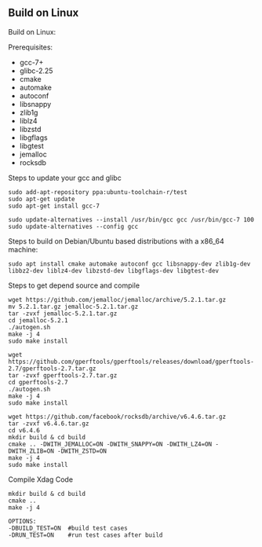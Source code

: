 ## Build on Linux

Build on Linux:

Prerequisites:
- gcc-7+
- glibc-2.25
- cmake
- automake
- autoconf
- libsnappy
- zlib1g
- liblz4
- libzstd
- libgflags
- libgtest
- jemalloc
- rocksdb

Steps to update your gcc and glibc
```
sudo add-apt-repository ppa:ubuntu-toolchain-r/test
sudo apt-get update 
sudo apt-get install gcc-7

sudo update-alternatives --install /usr/bin/gcc gcc /usr/bin/gcc-7 100
sudo update-alternatives --config gcc

```

Steps to build on Debian/Ubuntu based distributions with a x86_64 machine:
```
sudo apt install cmake automake autoconf gcc libsnappy-dev zlib1g-dev libbz2-dev liblz4-dev libzstd-dev libgflags-dev libgtest-dev

```
Steps to get depend source and compile
```
wget https://github.com/jemalloc/jemalloc/archive/5.2.1.tar.gz
mv 5.2.1.tar.gz jemalloc-5.2.1.tar.gz
tar -zvxf jemalloc-5.2.1.tar.gz
cd jemalloc-5.2.1
./autogen.sh
make -j 4
sudo make install

wget https://github.com/gperftools/gperftools/releases/download/gperftools-2.7/gperftools-2.7.tar.gz
tar -zvxf gperftools-2.7.tar.gz
cd gperftools-2.7
./autogen.sh
make -j 4
sudo make install

wget https://github.com/facebook/rocksdb/archive/v6.4.6.tar.gz
tar -zvxf v6.4.6.tar.gz
cd v6.4.6
mkdir build & cd build
cmake .. -DWITH_JEMALLOC=ON -DWITH_SNAPPY=ON -DWITH_LZ4=ON -DWITH_ZLIB=ON -DWITH_ZSTD=ON
make -j 4
sudo make install

```
Compile Xdag Code
```
mkdir build & cd build
cmake ..
make -j 4

OPTIONS:
-DBUILD_TEST=ON  #build test cases
-DRUN_TEST=ON    #run test cases after build

```


